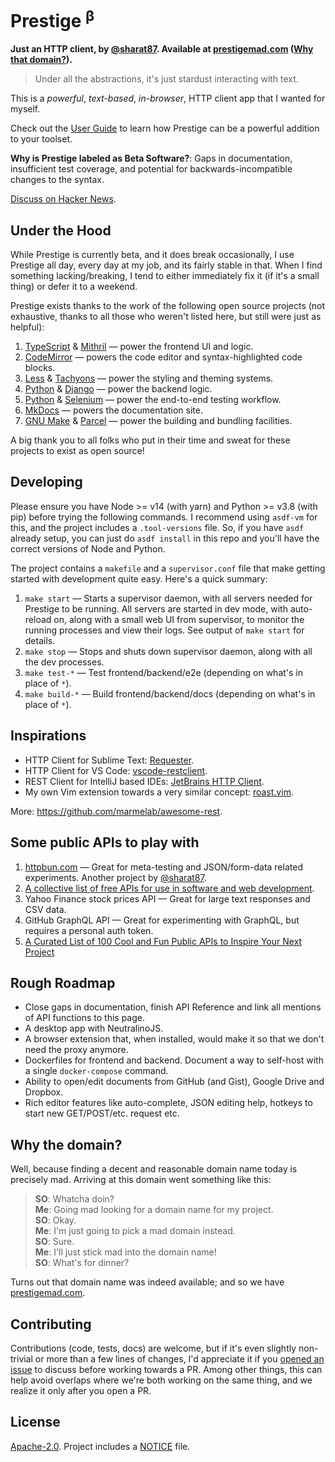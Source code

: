 # Prestige <sup>&beta;</sup>

**Just an HTTP client, by [@sharat87](https://sharats.me). Available at [prestigemad.com](https://prestigemad.com)
([Why that domain?](#why-the-domain)).**

> Under all the abstractions, it's just stardust interacting with text.

This is a *powerful*, *text-based*, *in-browser*, HTTP client app that I wanted for myself.

Check out the [User Guide](https://prestigemad.com/docs) to learn how Prestige can be a powerful addition to your
toolset.

**Why is Prestige labeled as Beta Software?**: Gaps in documentation, insufficient test coverage, and potential for
backwards-incompatible changes to the syntax.

[Discuss on Hacker News](https://news.ycombinator.com/item?id=27412445).

## Under the Hood

While Prestige is currently beta, and it does break occasionally, I use Prestige all day, every day at my job, and its
fairly stable in that. When I find something lacking/breaking, I tend to either immediately fix it (if it's a small
thing) or defer it to a weekend.

Prestige exists thanks to the work of the following open source projects (not exhaustive, thanks to all those who
weren't listed here, but still were just as helpful):

1. [TypeScript](https://www.typescriptlang.org/) & [Mithril](https://mithril.js.org/) &mdash; power the frontend UI and logic.
1. [CodeMirror](https://codemirror.net/) &mdash; powers the code editor and syntax-highlighted code blocks.
1. [Less](https://lesscss.org/) & [Tachyons](http://tachyons.io/) &mdash; power the styling and theming systems.
1. [Python](https://www.python.org/) & [Django](https://www.djangoproject.com/) &mdash; power the backend logic.
1. [Python](https://www.python.org/) & [Selenium](https://www.selenium.dev/) &mdash; power the end-to-end testing workflow.
1. [MkDocs](https://www.mkdocs.org/) &mdash; powers the documentation site.
1. [GNU Make]() & [Parcel](https://parceljs.org/) &mdash; power the building and bundling facilities.

A big thank you to all folks who put in their time and sweat for these projects to exist as open source!

## Developing

Please ensure you have Node >= v14 (with yarn) and Python >= v3.8 (with pip) before trying the following commands. I recommend using `asdf-vm` for this, and the project includes a `.tool-versions` file. So, if you have `asdf` already setup, you can just do `asdf install` in this repo and you'll have the correct versions of Node and Python.

The project contains a `makefile` and a `supervisor.conf` file that make getting started with development quite easy. Here's a quick summary:

1. `make start` &mdash; Starts a supervisor daemon, with all servers needed for Prestige to be running.
	All servers are started in dev mode, with auto-reload on, along with a small web UI from supervisor, to monitor the running processes and view their logs.
	See output of `make start` for details.
1. `make stop` &mdash; Stops and shuts down supervisor daemon, along with all the dev processes.
1. `make test-*` &mdash; Test frontend/backend/e2e (depending on what's in place of `*`).
1. `make build-*` &mdash; Build frontend/backend/docs (depending on what's in place of `*`).

## Inspirations

- HTTP Client for Sublime Text: [Requester](https://github.com/kylebebak/Requester).
- HTTP Client for VS Code: [vscode-restclient](https://github.com/Huachao/vscode-restclient).
- REST Client for IntelliJ based IDEs: [JetBrains HTTP Client](https://www.jetbrains.com/help/idea/http-client-in-product-code-editor.html).
- My own Vim extension towards a very similar concept: [roast.vim](https://github.com/sharat87/roast.vim).

More: <https://github.com/marmelab/awesome-rest>.

## Some public APIs to play with

1. [httpbun.com](https://httpbun.com) &mdash; Great for meta-testing and JSON/form-data related experiments. Another
   project by [@sharat87](https://sharats.me).
1. [A collective list of free APIs for use in software and web development](https://github.com/public-apis/public-apis).
1. Yahoo Finance stock prices API &mdash; Great for large text responses and CSV data.
1. GitHub GraphQL API &mdash; Great for experimenting with GraphQL, but requires a personal auth token.
1. [A Curated List of 100 Cool and Fun Public APIs to Inspire Your Next Project](https://medium.com/better-programming/a-curated-list-of-100-cool-and-fun-public-apis-to-inspire-your-next-project-7600ce3e9b3)

## Rough Roadmap

- Close gaps in documentation, finish API Reference and link all mentions of API functions to this page.
- A desktop app with NeutralinoJS.
- A browser extension that, when installed, would make it so that we don't need the proxy anymore.
- Dockerfiles for frontend and backend. Document a way to self-host with a single `docker-compose` command.
- Ability to open/edit documents from GitHub (and Gist), Google Drive and Dropbox.
- Rich editor features like auto-complete, JSON editing help, hotkeys to start new GET/POST/etc. request etc.

## Why the domain?

Well, because finding a decent and reasonable domain name today is precisely mad. Arriving at this domain went something
like this:

> **SO**: Whatcha doin? \
> **Me**: Going mad looking for a domain name for my project. \
> **SO**: Okay. \
> **Me**: I'm just going to pick a mad domain instead. \
> **SO**: Sure. \
> **Me**: I'll just stick mad into the domain name! \
> **SO**: What's for dinner?

Turns out that domain name was indeed available; and so we have [prestigemad.com](https://prestigemad.com).

## Contributing

Contributions (code, tests, docs) are welcome, but if it's even slightly non-trivial or more than a few lines of
changes, I'd appreciate it if you [opened an issue](https://github.com/sharat87/prestige/issues/new) to discuss before
working towards a PR. Among other things, this can help avoid overlaps where we're both working on the same thing, and
we realize it only after you open a PR.

## License

[Apache-2.0](https://github.com/sharat87/prestige/blob/master/LICENSE). Project includes a
[NOTICE](https://github.com/sharat87/prestige/blob/master/NOTICE) file.
